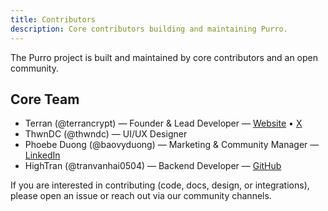 ```yaml
---
title: Contributors
description: Core contributors building and maintaining Purro.
---
```


The Purro project is built and maintained by core contributors and an open community.

## Core Team
- Terran (@terrancrypt) — Founder & Lead Developer — [Website](https://terrancrypt.com/) • [X](https://x.com/terrancrypt)
- ThwnDC (@thwndc) — UI/UX Designer
- Phoebe Duong (@baovyduong) — Marketing & Community Manager — [LinkedIn](https://www.linkedin.com/in/baovyduong/)
- HighTran (@tranvanhai0504) — Backend Developer — [GitHub](https://github.com/tranvanhai0504)

If you are interested in contributing (code, docs, design, or integrations), please open an issue or reach out via our community channels. 